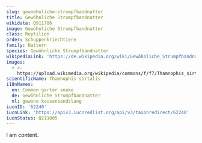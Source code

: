 ```yaml
---
slug: gewoehnliche-strumpfbandnatter
title: Gewöhnliche Strumpfbandnatter
wikidata: Q911786
image: Gewöhnliche Strumpfbandnatter
class: Reptilien
order: Schuppenkriechtiere
family: Nattern
species: Gewöhnliche Strumpfbandnatter
wikipediaLink: 'https://de.wikipedia.org/wiki/Gewöhnliche_Strumpfbandnatter'
images:
  - >-
    https://upload.wikimedia.org/wikipedia/commons/f/f7/Thamnophis_sirtalis_sirtalis_Wooster.jpg
scientificName: Thamnophis sirtalis
i18nNames:
  en: Common garter snake
  de: Gewöhnliche Strumpfbandnatter
  nl: gewone kousenbandslang
iucnID: '62240'
iucnLink: 'https://apiv3.iucnredlist.org/api/v3/taxonredirect/62240'
iucnStatus: Q211005
---
```


I am content.
